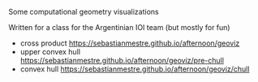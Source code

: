 
Some computational geometry visualizations

Written for a class for the Argentinian IOI team (but mostly for fun)

- cross product <https://sebastianmestre.github.io/afternoon/geoviz>
- upper convex hull <https://sebastianmestre.github.io/afternoon/geoviz/pre-chull>
- convex hull <https://sebastianmestre.github.io/afternoon/geoviz/chull>

